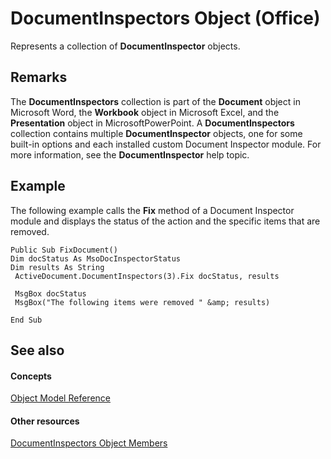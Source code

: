 
# DocumentInspectors Object (Office)

Represents a collection of  **DocumentInspector** objects.


## Remarks

The  **DocumentInspectors** collection is part of the **Document** object in Microsoft Word, the **Workbook** object in Microsoft Excel, and the **Presentation** object in MicrosoftPowerPoint. A **DocumentInspectors** collection contains multiple **DocumentInspector** objects, one for some built-in options and each installed custom Document Inspector module. For more information, see the **DocumentInspector** help topic.


## Example

The following example calls the  **Fix** method of a Document Inspector module and displays the status of the action and the specific items that are removed.


```
Public Sub FixDocument() 
Dim docStatus As MsoDocInspectorStatus 
Dim results As String 
 ActiveDocument.DocumentInspectors(3).Fix docStatus, results 
 
 MsgBox docStatus 
 MsgBox("The following items were removed " &amp; results) 
 
End Sub 

```


## See also


#### Concepts


[Object Model Reference](499c789a-aba2-0fad-649a-0ea964cd3b5e.md)
#### Other resources


[DocumentInspectors Object Members](1cf21432-076c-e5fe-496c-e20048a0e62e.md)
